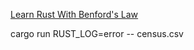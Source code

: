 [Learn Rust With Benford's Law](https://gliderkite.github.io/posts/learn-rust-with-benford/)


cargo run RUST_LOG=error -- census.csv